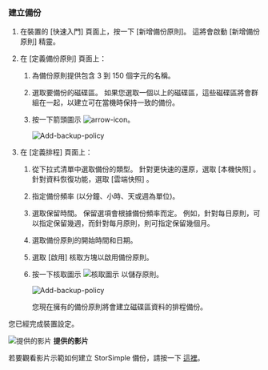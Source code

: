 <!--author=alkohli last changed: 9/17/15-->

### <a name="to-take-a-backup"></a>建立備份
1. 在裝置的 [快速入門] 頁面上，按一下 [新增備份原則]。 這將會啟動 [新增備份原則] 精靈。 
2. 在 [定義備份原則]  頁面上：
   
   1. 為備份原則提供包含 3 到 150 個字元的名稱。
   2. 選取要備份的磁碟區。 如果您選取一個以上的磁碟區，這些磁碟區將會群組在一起，以建立可在當機時保持一致的備份。
   3. 按一下箭頭圖示  ![arrow-icon](./media/storsimple-take-backup/HCS_ArrowIcon-include.png)。 
      
      ![Add-backup-policy](./media/storsimple-take-backup/HCS_AddBackupPolicyWizard1M-include.png)
3. 在 [定義排程]  頁面上：
   
   1. 從下拉式清單中選取備份的類型。 針對更快速的還原，選取 [本機快照] 。 針對資料恢復功能，選取 [雲端快照] 。
   2. 指定備份頻率 (以分鐘、小時、天或週為單位)。
   3. 選取保留時間。 保留選項會根據備份頻率而定。 例如，針對每日原則，可以指定保留幾週，而針對每月原則，則可指定保留幾個月。
   4. 選取備份原則的開始時間和日期。
   5. 選取 [啟用]  核取方塊以啟用備份原則。 
   6. 按一下核取圖示  ![核取圖示](./media/storsimple-take-backup/HCS_CheckIcon-include.png) 以儲存原則。
      
      ![Add-backup-policy](./media/storsimple-take-backup/HCS_AddBackupPolicyWizard2M-include.png)
      
      您現在擁有的備份原則將會建立磁碟區資料的排程備份。

您已經完成裝置設定。 

![提供的影片](./media/storsimple-take-backup/Video_icon.png) **提供的影片**

若要觀看影片示範如何建立 StorSimple 備份，請按一下 [這裡](https://azure.microsoft.com/documentation/videos/take-a-storsimple-backup/)。

